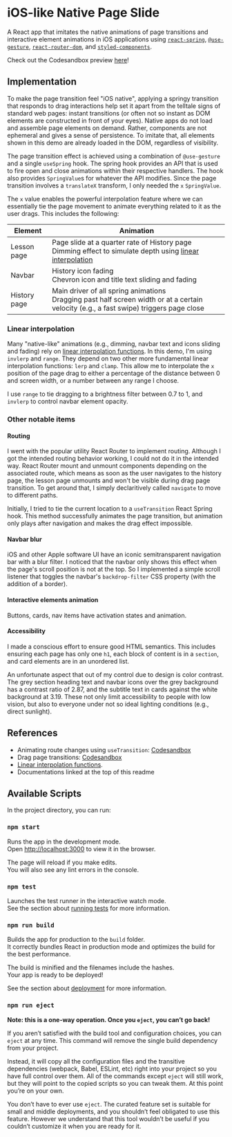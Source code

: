 # iOS-like Native Page Slide

A React app that imitates the native animations of page transitions and
interactive element animations in iOS applications using
[`react-spring`](https://www.react-spring.dev/),
[`@use-gesture`](https://use-gesture.netlify.app/),
[`react-router-dom`](https://reactrouter.com/en/main), and
[`styled-components`](https://styled-components.com/).

Check out the Codesandbox preview [here](https://6fgxxh-3000.csb.app/)!

## Implementation

To make the page transition feel "iOS native", applying a springy transition
that responds to drag interactions help set it apart from the telltale signs of
standard web pages: instant transitions (or often not so instant as DOM elements
are constructed in front of your eyes). Native apps do not load and assemble
page elements on demand. Rather, components are not ephemeral and gives a sense
of persistence. To imitate that, all elements shown in this demo are already
loaded in the DOM, regardless of visibility.

The page transition effect is achieved using a combination of `@use-gesture` and
a single `useSpring` hook. The spring hook provides an API that is used to fire
open and close animations within their respective handlers. The hook also
provides `SpringValue`s for whatever the API modifies. Since the page transition
involves a `translateX` transform, I only needed the `x` `SpringValue`.

The `x` value enables the powerful interpolation feature where we can
essentially tie the page movement to animate everything related to it as the
user drags. This includes the following:

| Element      | Animation                                                                                                                                    |
| ------------ | -------------------------------------------------------------------------------------------------------------------------------------------- |
| Lesson page  | Page slide at a quarter rate of History page <br/> Dimming effect to simulate depth using [linear interpolation](#linear-interpolation)      |
| Navbar       | History icon fading <br/> Chevron icon and title text sliding and fading                                                                     |
| History page | Main driver of all spring animations <br/> Dragging past half screen width or at a certain velocity (e.g., a fast swipe) triggers page close |

### Linear interpolation

Many "native-like" animations (e.g., dimming, navbar text and icons sliding and
fading) rely on
[linear interpolation functions](https://www.trysmudford.com/blog/linear-interpolation-functions/).
In this demo, I'm using `invlerp` and `range`. They depend on two other more
fundamental linear interpolation functions: `lerp` and `clamp`. This allow me to
interpolate the `x` position of the page drag to either a percentage of the
distance between 0 and screen width, or a number between any range I choose.

I use `range` to tie dragging to a brightness filter between 0.7 to 1, and
`invlerp` to control navbar element opacity.

### Other notable items

#### Routing

I went with the popular utility React Router to implement routing. Although I
got the intended routing behavior working, I could not do it in the intended
way. React Router mount and unmount components depending on the associated
route, which means as soon as the user navigates to the history page, the lesson
page unmounts and won't be visible during drag page transition. To get around
that, I simply declaritively called `navigate` to move to different paths.

Initially, I tried to tie the current location to a `useTransition` React Spring
hook. This method successfully animates the page transition, but animation only
plays after navigation and makes the drag effect impossible.

#### Navbar blur

iOS and other Apple software UI have an iconic semitransparent navigation bar
with a blur filter. I noticed that the navbar only shows this effect when the
page's scroll position is not at the top. So I implemented a simple scroll
listener that toggles the navbar's `backdrop-filter` CSS property (with the
addition of a border).

#### Interactive elements animation

Buttons, cards, nav items have activation states and animation.

#### Accessibility

I made a conscious effort to ensure good HTML semantics. This includes ensuring
each page has only one `h1`, each block of content is in a `section`, and card
elements are in an unordered list.

An unfortunate aspect that out of my control due to design is color contrast.
The grey section heading text and navbar icons over the grey background has a
contrast ratio of 2.87, and the subtitle text in cards against the white
background at 3.19. These not only limit accessibility to people with low
vision, but also to everyone under not so ideal lighting conditions (e.g.,
direct sunlight).

## References

- Animating route changes using `useTransition`:
  [Codesandbox](https://codesandbox.io/s/jp1wr1867w?file=/src/index.js)
- Drag page transitions:
  [Codesandbox](https://codesandbox.io/s/github/pmndrs/use-gesture/tree/main/demo/src/sandboxes/action-sheet?file=/src/App.jsx)
- [Linear interpolation functions](https://www.trysmudford.com/blog/linear-interpolation-functions/).
- Documentations linked at the top of this readme

## Available Scripts

In the project directory, you can run:

### `npm start`

Runs the app in the development mode.\
Open [http://localhost:3000](http://localhost:3000) to view it in the browser.

The page will reload if you make edits.\
You will also see any lint errors in the console.

### `npm test`

Launches the test runner in the interactive watch mode.\
See the section about [running tests](https://facebook.github.io/create-react-app/docs/running-tests)
for more information.

### `npm run build`

Builds the app for production to the `build` folder.\
It correctly bundles React in production mode and optimizes the build for the best
performance.

The build is minified and the filenames include the hashes.\
Your app is ready to be deployed!

See the section about
[deployment](https://facebook.github.io/create-react-app/docs/deployment) for
more information.

### `npm run eject`

**Note: this is a one-way operation. Once you `eject`, you can’t go back!**

If you aren’t satisfied with the build tool and configuration choices, you can
`eject` at any time. This command will remove the single build dependency from
your project.

Instead, it will copy all the configuration files and the transitive
dependencies (webpack, Babel, ESLint, etc) right into your project so you have
full control over them. All of the commands except `eject` will still work, but
they will point to the copied scripts so you can tweak them. At this point
you’re on your own.

You don’t have to ever use `eject`. The curated feature set is suitable for
small and middle deployments, and you shouldn’t feel obligated to use this
feature. However we understand that this tool wouldn’t be useful if you couldn’t
customize it when you are ready for it.

